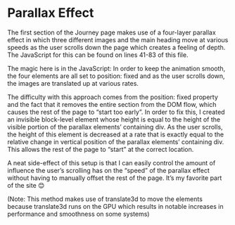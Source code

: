 # Parallax Effect
The first section of the Journey page makes use of a four-layer parallax effect in which three different images and the main heading move at various speeds as the user scrolls down the page which creates a feeling of depth. The JavaScript for this can be found on lines 41-83 of this file.

The magic here is in the JavaScript: In order to keep the animation smooth, the four elements are all set to position: fixed and as the user scrolls down, the images are translated up at various rates. 

The difficulty with this approach comes from the position: fixed property and the fact that it removes the entire section from the DOM flow, which causes the rest of the page to “start too early”. In order to fix this, I created an invisible block-level element whose height is equal to the height of the visible portion of the parallax elements’ containing div. As the user scrolls, the height of this element is decreased at a rate that is exactly equal to the relative change in vertical position of the parallax elements’ containing div. This allows the rest of the page to “start” at the correct location. 

A neat side-effect of this setup is that I can easily control the amount of influence the user’s scrolling has on the “speed” of the parallax effect without having to manually offset the rest of the page. It’s my favorite part of the site 😊

(Note: This method makes use of translate3d to move the elements because translate3d runs on the GPU which results in notable increases in performance and smoothness on some systems)
